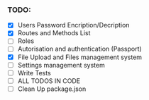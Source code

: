 ### TODO: 
- [x] Users Password Encription/Decription
- [x] Routes and Methods List
- [ ] Roles
- [ ] Autorisation and authentication (Passport)
- [x] File Upload and Files management system
- [ ] Settings management system
- [ ] Write Tests
- [ ] ALL TODOS IN CODE
- [ ] Clean Up package.json